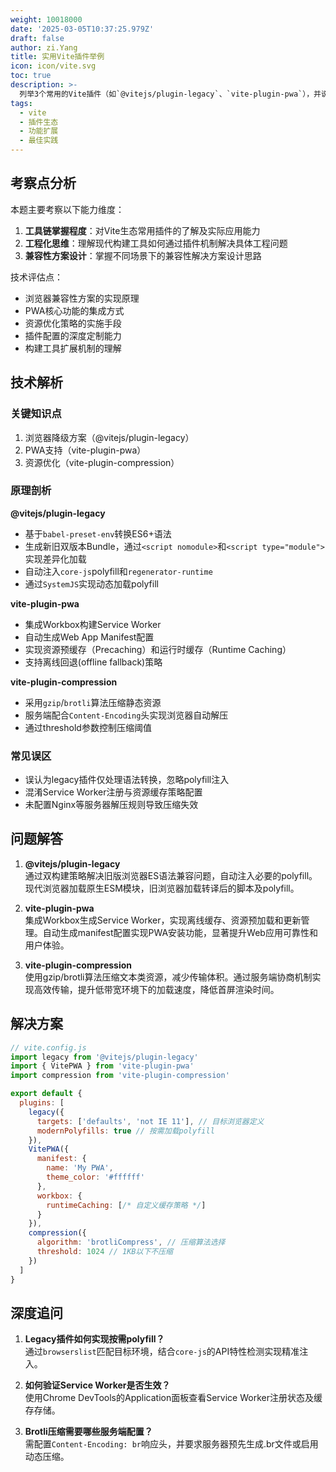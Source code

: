 ```yaml
---
weight: 10018000
date: '2025-03-05T10:37:25.979Z'
draft: false
author: zi.Yang
title: 实用Vite插件举例
icon: icon/vite.svg
toc: true
description: >-
  列举3个常用的Vite插件（如`@vitejs/plugin-legacy`、`vite-plugin-pwa`），并说明它们如何解决兼容性、PWA支持等具体问题？
tags:
  - vite
  - 插件生态
  - 功能扩展
  - 最佳实践
---
```


## 考察点分析

本题主要考察以下能力维度：

1. **工具链掌握程度**：对Vite生态常用插件的了解及实际应用能力
2. **工程化思维**：理解现代构建工具如何通过插件机制解决具体工程问题
3. **兼容性方案设计**：掌握不同场景下的兼容性解决方案设计思路

技术评估点：

- 浏览器兼容性方案的实现原理
- PWA核心功能的集成方式
- 资源优化策略的实施手段
- 插件配置的深度定制能力
- 构建工具扩展机制的理解

## 技术解析

### 关键知识点

1. 浏览器降级方案（@vitejs/plugin-legacy）
2. PWA支持（vite-plugin-pwa）
3. 资源优化（vite-plugin-compression）

### 原理剖析

**@vitejs/plugin-legacy**

- 基于`babel-preset-env`转换ES6+语法
- 生成新旧双版本Bundle，通过`<script nomodule>`和`<script type="module">`实现差异化加载
- 自动注入`core-js`polyfill和`regenerator-runtime`
- 通过`SystemJS`实现动态加载polyfill

**vite-plugin-pwa**

- 集成Workbox构建Service Worker
- 自动生成Web App Manifest配置
- 实现资源预缓存（Precaching）和运行时缓存（Runtime Caching）
- 支持离线回退(offline fallback)策略

**vite-plugin-compression**

- 采用`gzip`/`brotli`算法压缩静态资源
- 服务端配合`Content-Encoding`头实现浏览器自动解压
- 通过threshold参数控制压缩阈值

### 常见误区

- 误认为legacy插件仅处理语法转换，忽略polyfill注入
- 混淆Service Worker注册与资源缓存策略配置
- 未配置Nginx等服务器解压规则导致压缩失效

## 问题解答

1. **@vitejs/plugin-legacy**  
通过双构建策略解决旧版浏览器ES语法兼容问题，自动注入必要的polyfill。现代浏览器加载原生ESM模块，旧浏览器加载转译后的脚本及polyfill。

2. **vite-plugin-pwa**  
集成Workbox生成Service Worker，实现离线缓存、资源预加载和更新管理。自动生成manifest配置实现PWA安装功能，显著提升Web应用可靠性和用户体验。

3. **vite-plugin-compression**  
使用gzip/brotli算法压缩文本类资源，减少传输体积。通过服务端协商机制实现高效传输，提升低带宽环境下的加载速度，降低首屏渲染时间。

## 解决方案

```javascript
// vite.config.js
import legacy from '@vitejs/plugin-legacy'
import { VitePWA } from 'vite-plugin-pwa'
import compression from 'vite-plugin-compression'

export default {
  plugins: [
    legacy({
      targets: ['defaults', 'not IE 11'], // 目标浏览器定义
      modernPolyfills: true // 按需加载polyfill
    }),
    VitePWA({
      manifest: {
        name: 'My PWA',
        theme_color: '#ffffff'
      },
      workbox: {
        runtimeCaching: [/* 自定义缓存策略 */]
      }
    }),
    compression({
      algorithm: 'brotliCompress', // 压缩算法选择
      threshold: 1024 // 1KB以下不压缩
    })
  ]
}
```

## 深度追问

1. **Legacy插件如何实现按需polyfill？**  
通过`browserslist`匹配目标环境，结合`core-js`的API特性检测实现精准注入。

2. **如何验证Service Worker是否生效？**  
使用Chrome DevTools的Application面板查看Service Worker注册状态及缓存存储。

3. **Brotli压缩需要哪些服务端配置？**  
需配置`Content-Encoding: br`响应头，并要求服务器预先生成.br文件或启用动态压缩。
